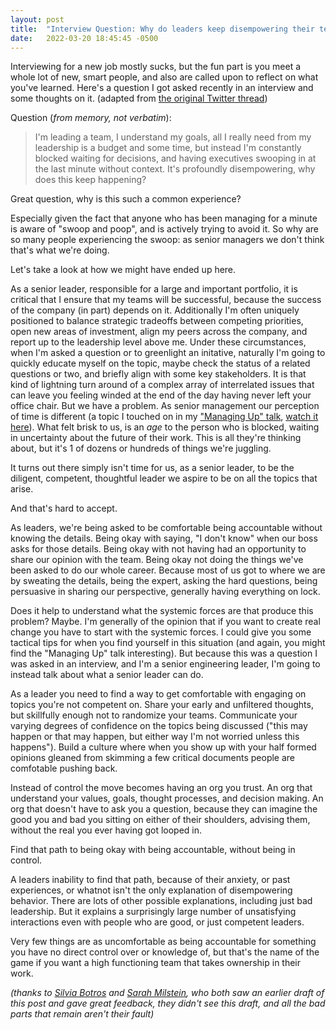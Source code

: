 ```yaml
---
layout: post
title:  "Interview Question: Why do leaders keep disempowering their teams?"
date:   2022-03-20 18:45:45 -0500
---
```

Interviewing for a new job mostly sucks, but the fun part is you meet a whole lot of new, smart people, and also are called upon to reflect on what you've learned. Here's a question I got asked recently in an interview and some thoughts on it. (adapted from [the original Twitter thread](https://twitter.com/kellan/status/1523824054259654656))

Question (_from memory, not verbatim_): 

> I'm leading a team, I understand my goals, all I really need from my leadership is a budget and some time, but instead I'm constantly blocked waiting for decisions, and having executives swooping in at the last minute without context. It's profoundly disempowering, why does this keep happening?

Great question, why is this such a common experience?

Especially given the fact that anyone who has been managing for a minute is aware of "swoop and poop", and is actively trying to avoid it. So why are so many people experiencing the swoop: as senior managers we don't think that's what we're doing.

Let's take a look at how we might have ended up here.

As a senior leader, responsible for a large and important portfolio, it is critical that I ensure that my teams will be successful, because the success of the company (in part) depends on it. Additionally I'm often uniquely positioned to balance strategic tradeoffs between competing priorities, open new areas of investment, align my peers across the company, and report up to the leadership level above me. Under these circumstances, when I'm asked a question or to greenlight an initative, naturally I'm going to quickly educate myself on the topic, maybe check the status of a related questions or two, and briefly align with some key stakeholders. It is that kind of lightning turn around of a complex array of interrelated issues that can leave you feeling winded at the end of the day having never left your office chair. But we have a problem. As senior management our perception of time is different (a topic I touched on in my ["Managing Up" talk](https://kellanem.com/slides/managing_up/), [watch it here](https://www.infoq.com/presentations/management-challenges/)). What felt brisk to us, is an _age_ to the person who is blocked, waiting in uncertainty about the future of their work. This is all they're thinking about, but it's 1 of dozens or hundreds of things we're juggling.

It turns out there simply isn't time for us, as a senior leader, to be the diligent, competent, thoughtful leader we aspire to be on all the topics that arise.

And that's hard to accept.

As leaders, we're being asked to be comfortable being accountable without knowing the details. Being okay with saying, "I don't know" when our boss asks for those details. Being okay with not having had an opportunity to share our opinion with the team. Being okay not doing the things we've been asked to do our whole career. Because most of us got to where we are by sweating the details, being the expert, asking the hard questions, being persuasive in sharing our perspective, generally having everything on lock.

Does it help to understand what the systemic forces are that produce this problem? Maybe. I'm generally of the opinion that if you want to create real change you have to start with the systemic forces. I could give you some tactical tips for when you find yourself in this situation (and again, you might find the "Managing Up" talk interesting). But because this was a question I was asked in an interview, and I'm a senior engineering leader, I'm going to instead talk about what a senior leader can do. 

As a leader you need to find a way to get comfortable with engaging on topics you're not competent on. Share your early and unfiltered thoughts, but skillfully enough not to randomize your teams. Communicate your varying degrees of confidence on the topics being discussed ("this may happen or that may happen, but either way I'm not worried unless this happens"). Build a culture where when you show up with your half formed opinions gleaned from skimming a few critical documents people are comfotable pushing back.

Instead of control the move becomes having an org you trust. An org that understand your values, goals, thought processes, and decision making. An org that doesn't have to ask you a question, because they can imagine the good you and bad you sitting on either of their shoulders, advising them, without the real you ever having got looped in.

Find that path to being okay with being accountable, without being in control.

A leaders inability to find that path, because of their anxiety, or past experiences, or whatnot isn't the only explanation of disempowering behavior. There are lots of other possible explanations, including just bad leadership. But it explains a surprisingly large number of unsatisfying interactions even with people who are good, or just competent leaders.

Very few things are as uncomfortable as being accountable for something you have no direct control over or knowledge of, but that's the name of the game if you want a high functioning team that takes ownership in their work.

_(thanks to [Silvia Botros](https://twitter.com/dbsmasher) and [Sarah Milstein](https://twitter.com/SarahM), who both saw an earlier draft of this post and gave great feedback, they didn't see this draft, and all the bad parts that remain aren't their fault)_